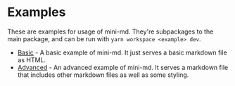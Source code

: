 # Examples

These are examples for usage of mini-md.
They're subpackages to the main package, and can be run with `yarn workspace <example> dev`.

- [Basic](basic) - A basic example of mini-md. It just serves a basic markdown file as HTML.
- [Advanced](advanced) - An advanced example of mini-md. It serves a markdown file that includes other markdown files as well as some styling.
